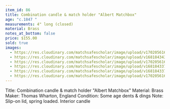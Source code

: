 ```yaml
---
item_id: 86
title: Combination candle & match holder "Albert Matchbox"
age: "c.1847 "
measurements: 4" long (closed)
material: Brass
notes_at_bottom: false
price: $155.00
sold: true
images:
  - https://res.cloudinary.com/matchsafescholar/image/upload/v1702056164/Wharton2.jpg
  - https://res.cloudinary.com/matchsafescholar/image/upload/v1681843433/Wharton1.jpg
  - https://res.cloudinary.com/matchsafescholar/image/upload/v1702056165/Wharton3.jpg
  - https://res.cloudinary.com/matchsafescholar/image/upload/v1681843372/Wharton5.jpg
  - https://res.cloudinary.com/matchsafescholar/image/upload/v1681843370/Wharton6.jpg
  - https://res.cloudinary.com/matchsafescholar/image/upload/v1702056166/Wharton4.jpg
---
```

Title: 		Combination candle & match holder "Albert Matchbox"
Material: 	        Brass 
Maker: 	        Thomas Wharton, England
Condition:	Some age dents & dings
Note:		Slip-on lid, spring loaded. Interior candle